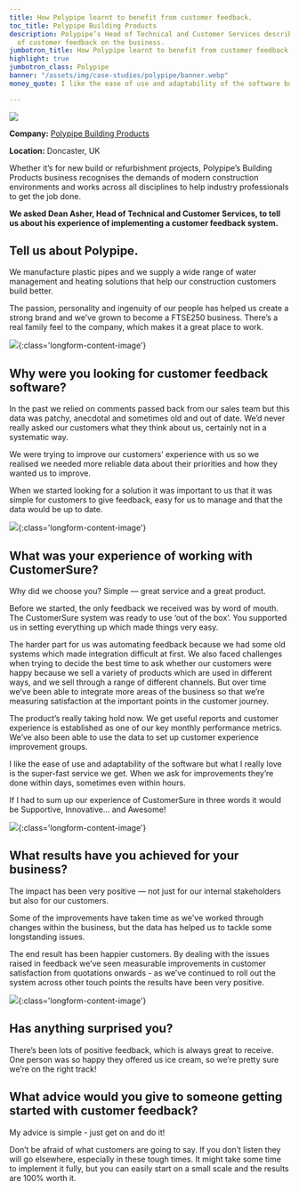 ```yaml
---
title: How Polypipe learnt to benefit from customer feedback.
toc_title: Polypipe Building Products
description: Polypipe’s Head of Technical and Customer Services describes the impact
  of customer feedback on the business.
jumbotron_title: How Polypipe learnt to benefit from customer feedback.
highlight: true
jumbotron_class: Polypipe
banner: "/assets/img/case-studies/polypipe/banner.webp"
money_quote: I like the ease of use and adaptability of the software but what I really love is the super-fast service we get.

---
```

![](/uploads/polypipe_footer_logo_-2x.png)

**Company:** [Polypipe Building Products](https://www.polypipe.com/ "Polypipe")

**Location:** Doncaster, UK

Whether it’s for new build or refurbishment projects, Polypipe’s Building Products business recognises the demands of modern construction environments and works across all disciplines to help industry professionals to get the job done.

**We asked Dean Asher, Head of Technical and Customer Services, to tell us about his experience of implementing a customer feedback system.**

## Tell us about Polypipe.

We manufacture plastic pipes and we supply a wide range of water management and heating solutions that help our construction customers build better.

The passion, personality and ingenuity of our people has helped us create a strong brand and we’ve grown to become a FTSE250 business. There’s a real family feel to the company, which makes it a great place to work.

![](/uploads/polypipe-site.jpg){:class='longform-content-image'}

## Why were you looking for customer feedback software?

In the past we relied on comments passed back from our sales team but this data was patchy, anecdotal and sometimes old and out of date. We’d never really asked our customers what they think about us, certainly not in a systematic way.

We were trying to improve our customers’ experience with us so we realised we needed more reliable data about their priorities and how they wanted us to improve.

When we started looking for a solution it was important to us that it was simple for customers to give feedback, easy for us to manage and that the data would be up to date.

![](/uploads/ridgistorm_xl_manufacture_image_-_polypipe_group_plc.jpg){:class='longform-content-image'}

## What was your experience of working with CustomerSure?

Why did we choose you? Simple — great service and a great product.

Before we started, the only feedback we received was by word of mouth. The CustomerSure system was ready to use ‘out of the box’. You supported us in setting everything up which made things very easy.

The harder part for us was automating feedback because we had some old systems
which made integration difficult at first. We also faced challenges when trying
to decide the best time to ask whether our customers were happy because we sell
a variety of products which are used in different ways, and we sell through a
range of different channels. But over time we’ve been able to integrate more
areas of the business so that we’re measuring satisfaction at the important
points in the customer journey.

The product’s really taking hold now. We get useful reports and customer experience is established as one of our key monthly performance metrics. We’ve also been able to use the data to set up customer experience improvement groups.

I like the ease of use and adaptability of the software but what I really love is the super-fast service we get. When we ask for improvements they’re done within days, sometimes even within hours.

If I had to sum up our experience of CustomerSure in three words it would be Supportive, Innovative… and Awesome!

![](/uploads/permavoid_geocelluar_system_installation_image_-_polypipe_group_plc.jpg){:class='longform-content-image'}

## What results have you achieved for your business?

The impact has been very positive — not just for our internal stakeholders but also for our customers.

Some of the improvements have taken time as we've worked through changes within the business, but the data has helped us to tackle some longstanding issues.

The end result has been happier customers. By dealing with the issues raised in feedback we’ve seen measurable improvements in customer satisfaction from quotations onwards - as we’ve continued to roll out the system across other touch points the results have been very positive.

![](/uploads/polypipe-trucks.jpg){:class='longform-content-image'}

## Has anything surprised you?

There’s been lots of positive feedback, which is always great to receive. One person was so happy they offered us ice cream, so we’re pretty sure we’re on the right track!

## What advice would you give to someone getting started with customer feedback?

My advice is simple - just get on and do it!

Don’t be afraid of what customers are going to say. If you don’t listen they will go elsewhere, especially in these tough times. It might take some time to implement it fully, but you can easily start on a small scale and the results are 100% worth it.
